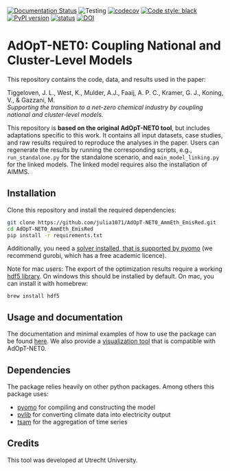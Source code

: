 [![Documentation Status](https://readthedocs.org/projects/adopt-net0/badge/?version=latest)](https://adopt-net0.readthedocs.io/en/latest/?badge=latest)
![Testing](https://github.com/UU-ER/AdOpT-NET0/actions/workflows/00deploy.yml/badge.svg?branch=develop)
[![codecov](https://codecov.io/gh/UU-ER/AdOpT-NET0/graph/badge.svg?token=RVR402OGG0)](https://codecov.io/gh/UU-ER/AdOpT-NET0)
[![Code style: black](https://img.shields.io/badge/code%20style-black-000000.svg)](https://github.com/psf/black)
[![PyPI version](https://badge.fury.io/py/adopt-net0.svg)](https://pypi.org/project/adopt-net0/)
[![status](https://joss.theoj.org/papers/12578885161d419241e50c5e745b7a11/status.svg)](https://joss.theoj.org/papers/12578885161d419241e50c5e745b7a11)
[![DOI](https://zenodo.org/badge/DOI/10.5281/zenodo.13384688.svg)](https://doi.org/10.5281/zenodo.13384688)

# AdOpT-NET0: Coupling National and Cluster-Level Models

This repository contains the code, data, and results used in the paper:

Tiggeloven, J. L., West, K., Mulder, A.J., Faaij, A. P. C., Kramer, G. J., Koning, V., & Gazzani, M.  
*Supporting the transition to a net-zero chemical industry by coupling national and cluster-level models.*  

This repository is **based on the original AdOpT-NET0 tool**, but includes adaptations specific to this work. It 
contains all input datasets, case studies, and raw results required to reproduce the analyses in the paper. Users can 
regenerate the results by running the corresponding scripts, e.g., `run_standalone.py` for the standalone scenario, and 
`main_model_linking.py` for the linked models. The linked model requires also the installation of AIMMS.

## Installation

Clone this repository and install the required dependencies:

```bash
git clone https://github.com/julia1071/AdOpT-NET0_AmmEth_EmisRed.git
cd AdOpT-NET0_AmmEth_EmisRed
pip install -r requirements.txt
```

Additionally, you need a [solver installed, that is supported by pyomo](https://pyomo.readthedocs.io/en/stable/solving_pyomo_models.html#supported-solvers)
(we recommend gurobi, which has a free academic licence).

Note for mac users: The export of the optimization results require a working
[hdf5 library](https://www.hdfgroup.org/solutions/hdf5/). On windows this should be
installed by default. On mac, you can install it with homebrew:

```brew install hdf5```

## Usage and documentation
The documentation and minimal examples of how to use the package can be found 
[here](https://adopt-net0.readthedocs.io/en/latest/index.html). We also provide a 
[visualization tool](https://resultvisualization.streamlit.app/) that is compatible 
with AdOpT-NET0.

## Dependencies
The package relies heavily on other python packages. Among others this package uses:

- [pyomo](https://github.com/Pyomo/pyomo) for compiling and constructing the model
- [pvlib](https://github.com/pvlib/pvlib-python) for converting climate data into 
  electricity output
- [tsam](https://github.com/FZJ-IEK3-VSA/tsam) for the aggregation of time series

## Credits
This tool was developed at Utrecht University.
